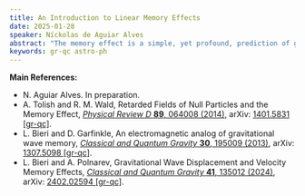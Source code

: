 ```yaml
---
title: An Introduction to Linear Memory Effects
date: 2025-01-28
speaker: Níckolas de Aguiar Alves
abstract: "The memory effect is a simple, yet profound, prediction of general relativity and other field theories with massless propagating modes. Over the last decade, it has been noticed that it bears close connections to topics in the infrared structure of general relativity and gauge theory, and it is expected to be measured in future gravitational wave detectors. In this seminar, I provide a pedagogical introduction to linear memory in many theories of interest, ranging from the scalar wave equation to modified gravity."
keywords: gr-qc astro-ph
---
```


**Main References:**
 - N. Aguiar Alves. In preparation.
 - A. Tolish and R. M. Wald, Retarded Fields of Null Particles and the Memory Effect, [_Physical Review D_ **89**, 064008 (2014)](https://doi.org/10.1103/PhysRevD.89.064008), arXiv: [1401.5831 [gr-qc]](https://arxiv.org/abs/1401.5831).
 - L. Bieri and D. Garfinkle, An electromagnetic analog of gravitational wave memory, [_Classical and Quantum Gravity_ **30**, 195009 (2013)](https://doi.org/10.1088/0264-9381/30/19/195009), arXiv: [1307.5098 [gr-qc]](https://arxiv.org/abs/1307.5098).
 - L. Bieri and A. Polnarev, Gravitational Wave Displacement and Velocity Memory Effects, [_Classical and Quantum Gravity_ **41**, 135012 (2024)](https://doi.org/10.1088/1361-6382/ad4dfe), arXiv: [2402.02594 [gr-qc]](https://arxiv.org/abs/2402.02594).
